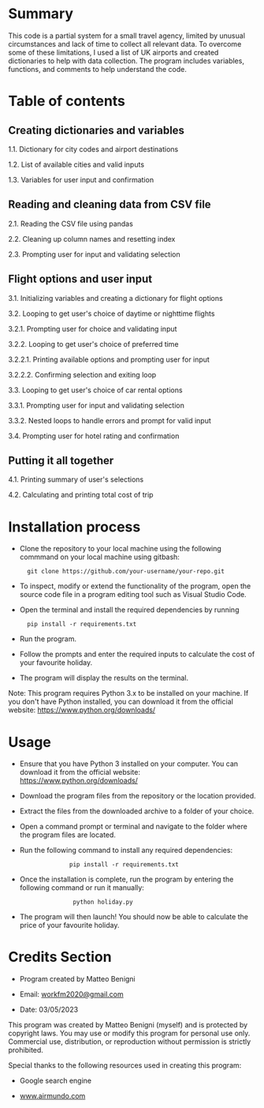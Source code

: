# Summary

This code is a partial system for a small travel agency, limited by unusual circumstances and lack of time to collect all relevant data. To overcome some of these limitations, I used a list of UK airports and created dictionaries to help with data collection. The program includes variables, functions, and comments to help understand the code.

# Table of contents

## Creating dictionaries and variables

1.1. Dictionary for city codes and airport destinations

1.2. List of available cities and valid inputs

1.3. Variables for user input and confirmation

## Reading and cleaning data from CSV file

2.1. Reading the CSV file using pandas

2.2. Cleaning up column names and resetting index

2.3. Prompting user for input and validating selection

## Flight options and user input

3.1. Initializing variables and creating a dictionary for flight options

3.2. Looping to get user's choice of daytime or nighttime flights

3.2.1. Prompting user for choice and validating input

3.2.2. Looping to get user's choice of preferred time

3.2.2.1. Printing available options and prompting user for input

3.2.2.2. Confirming selection and exiting loop

3.3. Looping to get user's choice of car rental options

3.3.1. Prompting user for input and validating selection

3.3.2. Nested loops to handle errors and prompt for valid input

3.4. Prompting user for hotel rating and confirmation

## Putting it all together

4.1. Printing summary of user's selections

4.2. Calculating and printing total cost of trip

# Installation process

- Clone the repository to your local machine using the following commmand on your local machine using gitbash:

        git clone https://github.com/your-username/your-repo.git

- To inspect, modify or extend the functionality of the program, open the source code file in a program editing tool such as Visual Studio Code.

- Open the terminal and install the required dependencies by running 

        pip install -r requirements.txt

- Run the program.

- Follow the prompts and enter the required inputs to calculate the cost of your favourite holiday.

- The program will display the results on the terminal.

Note: This program requires Python 3.x to be installed on your machine. If you don't have Python installed, you can download it from the official website: https://www.python.org/downloads/

# Usage

- Ensure that you have Python 3 installed on your computer. You can download it from the official website: https://www.python.org/downloads/

- Download the program files from the repository or the location provided.

- Extract the files from the downloaded archive to a folder of your choice.

- Open a command prompt or terminal and navigate to the folder where the program files are located.

- Run the following command to install any required dependencies:

                    pip install -r requirements.txt

- Once the installation is complete, run the program by entering the following command or run it manually:

                     python holiday.py

- The program will then launch! You should now be able to calculate the price of your favourite holiday.

# Credits Section

- Program created by Matteo Benigni

- Email: workfm2020@gmail.com

- Date: 03/05/2023

This program was created by Matteo Benigni (myself) and is protected by copyright laws. You may use or modify this program for personal use only. Commercial use, distribution, or reproduction without permission is strictly prohibited.

Special thanks to the following resources used in creating this program:

- Google search engine

- www.airmundo.com


